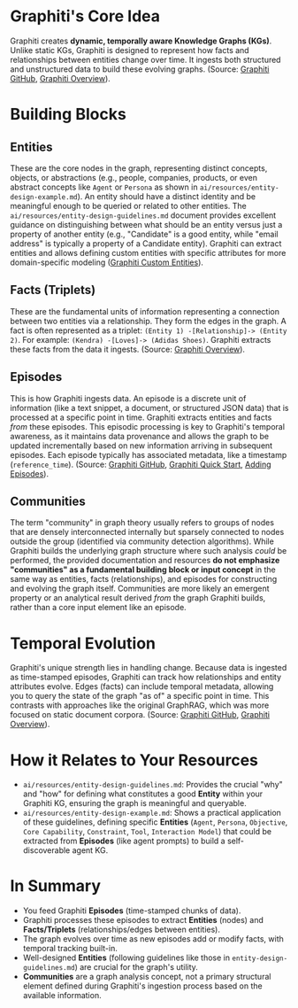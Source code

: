 # Graphiti's Core Idea

Graphiti creates **dynamic, temporally aware Knowledge Graphs (KGs)**. Unlike static KGs, Graphiti is designed to represent how facts and relationships between entities change over time. It ingests both structured and unstructured data to build these evolving graphs. (Source: [Graphiti GitHub](https://github.com/getzep/graphiti), [Graphiti Overview](https://help.getzep.com/graphiti/graphiti/overview)).

# Building Blocks

## Entities

These are the core nodes in the graph, representing distinct concepts, objects, or abstractions (e.g., people, companies, products, or even abstract concepts like `Agent` or `Persona` as shown in `ai/resources/entity-design-example.md`). An entity should have a distinct identity and be meaningful enough to be queried or related to other entities. The `ai/resources/entity-design-guidelines.md` document provides excellent guidance on distinguishing between what should be an entity versus just a property of another entity (e.g., "Candidate" is a good entity, while "email address" is typically a property of a Candidate entity). Graphiti can extract entities and allows defining custom entities with specific attributes for more domain-specific modeling ([Graphiti Custom Entities](https://help.getzep.com/graphiti/graphiti/custom-entities)).

## Facts (Triplets)

These are the fundamental units of information representing a connection between two entities via a relationship. They form the edges in the graph. A fact is often represented as a triplet: `(Entity 1) -[Relationship]-> (Entity 2)`. For example: `(Kendra) -[Loves]-> (Adidas Shoes)`. Graphiti extracts these facts from the data it ingests. (Source: [Graphiti Overview](https://help.getzep.com/graphiti/graphiti/overview)).

## Episodes

This is how Graphiti ingests data. An episode is a discrete unit of information (like a text snippet, a document, or structured JSON data) that is processed at a specific point in time. Graphiti extracts entities and facts *from* these episodes. This episodic processing is key to Graphiti's temporal awareness, as it maintains data provenance and allows the graph to be updated incrementally based on new information arriving in subsequent episodes. Each episode typically has associated metadata, like a timestamp (`reference_time`). (Source: [Graphiti GitHub](https://github.com/getzep/graphiti), [Graphiti Quick Start](https://help.getzep.com/graphiti/graphiti/quick-start), [Adding Episodes](https://help.getzep.com/graphiti/graphiti/adding-episodes)).

## Communities

The term "community" in graph theory usually refers to groups of nodes that are densely interconnected internally but sparsely connected to nodes outside the group (identified via community detection algorithms). While Graphiti builds the underlying graph structure where such analysis *could* be performed, the provided documentation and resources **do not emphasize "communities" as a fundamental building block or input concept** in the same way as entities, facts (relationships), and episodes for constructing and evolving the graph itself. Communities are more likely an emergent property or an analytical result derived *from* the graph Graphiti builds, rather than a core input element like an episode.

# Temporal Evolution

Graphiti's unique strength lies in handling change. Because data is ingested as time-stamped episodes, Graphiti can track how relationships and entity attributes evolve. Edges (facts) can include temporal metadata, allowing you to query the state of the graph "as of" a specific point in time. This contrasts with approaches like the original GraphRAG, which was more focused on static document corpora. (Source: [Graphiti GitHub](https://github.com/getzep/graphiti), [Graphiti Overview](https://help.getzep.com/graphiti/graphiti/overview)).

# How it Relates to Your Resources

* `ai/resources/entity-design-guidelines.md`: Provides the crucial "why" and "how" for defining what constitutes a good **Entity** within your Graphiti KG, ensuring the graph is meaningful and queryable.
* `ai/resources/entity-design-example.md`: Shows a practical application of these guidelines, defining specific **Entities** (`Agent`, `Persona`, `Objective`, `Core Capability`, `Constraint`, `Tool`, `Interaction Model`) that could be extracted from **Episodes** (like agent prompts) to build a self-discoverable agent KG.

# In Summary

* You feed Graphiti **Episodes** (time-stamped chunks of data).
* Graphiti processes these episodes to extract **Entities** (nodes) and **Facts/Triplets** (relationships/edges between entities).
* The graph evolves over time as new episodes add or modify facts, with temporal tracking built-in.
* Well-designed **Entities** (following guidelines like those in `entity-design-guidelines.md`) are crucial for the graph's utility.
* **Communities** are a graph analysis concept, not a primary structural element defined during Graphiti's ingestion process based on the available information.
